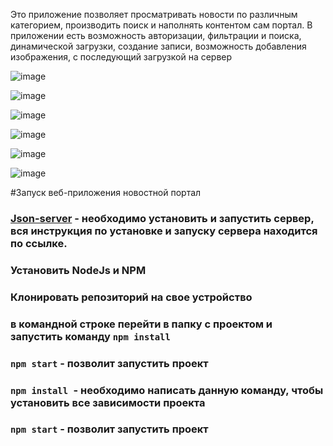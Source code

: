 
Это приложение позволяет просматривать новости по различным категорием, производить поиск и наполнять контентом сам портал.
В приложении есть возможность авторизации, фильтрации и поиска, динамической загрузки, создание записи, возможность добавления изображения, с последующий загрузкой на сервер 

![image](https://user-images.githubusercontent.com/68498352/111546777-3edef300-8789-11eb-99c2-19b0bcd2720f.png)

![image](https://user-images.githubusercontent.com/68498352/111546355-9892ed80-8788-11eb-8d7f-3ed055242b0d.png)

![image](https://user-images.githubusercontent.com/68498352/111546707-240c7e80-8789-11eb-996e-4fd3cb5e2f18.png)

![image](https://user-images.githubusercontent.com/68498352/111546726-2c64b980-8789-11eb-9be1-20b3a2d2b9bf.png)

![image](https://user-images.githubusercontent.com/68498352/111546754-34bcf480-8789-11eb-90b1-13b7bbb5be4b.png)

![image](https://user-images.githubusercontent.com/68498352/111546829-5027ff80-8789-11eb-8c41-4232f5dc79a6.png)






#Запуск веб-приложения новостной портал
### [Json-server](https://github.com/facebook/create-react-app) - необходимо установить и запустить сервер, вся инструкция по установке и запуску сервера находится по ссылке.
### Установить NodeJs и NPM
### Клонировать репозиторий на свое устройство
### в командной строке перейти в папку с проектом и запустить команду `npm install `

### `npm start` - позволит запустить проект

### `npm install `- необходимо написать данную команду, чтобы установить все зависимости проекта

### `npm start` - позволит запустить проект







